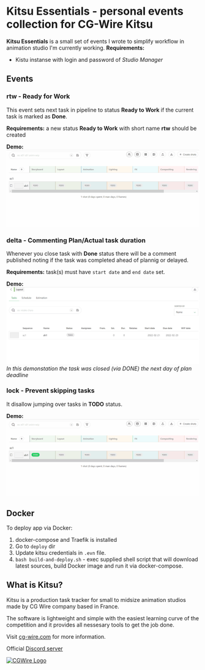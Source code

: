 # Kitsu Essentials - personal events collection for CG-Wire Kitsu

**Kitsu Essentials** is a small set of events I wrote to simplify workflow in animation studio I'm currently working.
**Requirements:**
- Kistu instanse with login and password of *Studio Manager*

## Events
### rtw - Ready for Work
This event sets next task in pipeline to status **Ready to Work** if the current task is marked as **Done**.

**Requirements:** a new status **Ready to Work** with short name **rtw** should be created

**Demo:**
<kbd>![demo](demo/rtw.gif)</kbd>

### delta - Commenting Plan/Actual task duration
Whenever you close task with **Done** status there will be a comment published noting if the task was completed ahead of plannig or delayed.

**Requirements:** task(s) must have `start date` and `end date` set.

**Demo:**
<kbd>![demo](demo/delta.gif)</kbd>
*In this demonstation the task was closed (via DONE) the next day of plan deadline*

### lock - Prevent skipping tasks
It disallow jumping over tasks in **TODO** status.

**Demo:**
<kbd>![demo](demo/lock.gif)</kbd>

## Docker
To deploy app via Docker:
1. docker-compose and Traefik is installed
2. Go to `deploy` dir
3. Update kitsu credentials in `.evn` file.
4. `bash build-and-deploy.sh` - exec supplied shell script that will download latest sources, build Docker image and run it via docker-compose.

## What is Kitsu?
Kitsu is a production task tracker for small to midsize animation studios made by CG Wire company based in France.

The software is lightweight and simple with the easiest learning curve of the competition and it provides all nessesary tools to get the job done.

Visit [cg-wire.com](https://cg-wire.com) for more information.

Official [Discord server](https://discord.com/invite/VbCxtKN)

[![CGWire Logo](https://zou.cg-wire.com/cgwire.png)](https://cgwire.com)